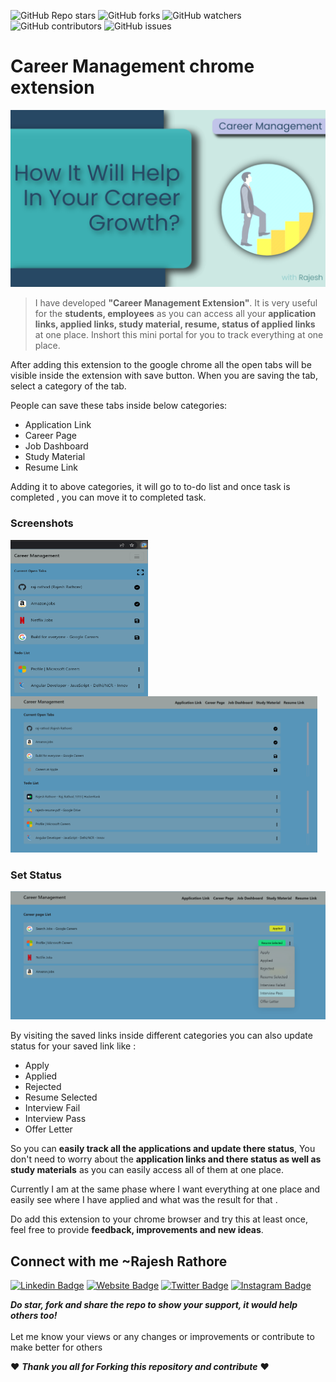 ![GitHub Repo stars](https://img.shields.io/github/stars/raj-rathod/job-applying-extension?style=social)
![GitHub forks](https://img.shields.io/github/forks/raj-rathod/job-applying-extension?style=social)
![GitHub watchers](https://img.shields.io/github/watchers/raj-rathod/job-applying-extension?style=social)
![GitHub contributors](https://img.shields.io/github/contributors/raj-rathod/job-applying-extension)
![GitHub issues](https://img.shields.io/github/issues-raw/raj-rathod/job-applying-extension)

# Career Management chrome extension

<p align="center">
<img src="./images/extension-cover.png" >
</p>
 
> I have developed **"Career Management Extension"**. It is very useful for the **students, employees** as you can access all your **application links, applied links, study material, resume, status of applied links** at one place. Inshort this mini portal for you to track everything at one place.


After adding this extension to the google chrome  all the open tabs will be visible inside the extension with save button. When you are saving the tab,  select a category of the tab.

People can save these tabs inside below categories:
* Application Link
* Career Page
* Job Dashboard
* Study Material
* Resume Link

Adding it to above categories, it will go to to-do list and once task is completed , you can move it to completed task.

<!-- ### [Check Release](https://raj-rathod.github.io/tic-toc-game/) -->

### Screenshots
<img align="left" src="./images/popup.png" width="220em" height="250em"> 
<img  src="./images/option.png" height="250em"> 


### Set Status
<img src="./images/option-status-set.png"> 


By visiting the saved links inside different categories you can also update status for your saved link like : 

* Apply
* Applied
* Rejected
* Resume Selected
* Interview Fail
* Interview Pass
* Offer Letter

So you can **easily track all the applications and update there status**, You don't need to worry about the **application links and there status as well as study materials** as you can easily access all of them at one place.

Currently I am at the same phase where I want everything at one place and easily see where I have applied and what was the result for that .

Do add this extension to your chrome browser and try this at least once, feel free to provide **feedback, improvements and new ideas**.


## Connect with me ~Rajesh Rathore

[![Linkedin Badge](https://img.shields.io/badge/-LinkedIn-0e76a8?style=flat-square&logo=Linkedin&logoColor=white)](https://www.linkedin.com/in/rajesh-rathore-0501/)
[![Website Badge](https://img.shields.io/badge/Website-3b5998?style=flat-square&logo=google-chrome&logoColor=white)](https://linktr.ee/rajesh_rathore)
[![Twitter Badge](https://img.shields.io/badge/-Twitter-00acee?style=flat-square&logo=Twitter&logoColor=white)](https://twitter.com/Rajesh946055)
[![Instagram Badge](https://img.shields.io/badge/-Instagram-e4405f?style=flat-square&logo=Instagram&logoColor=white)](https://www.instagram.com/raj_rathod1313/?hl=en)


***Do star, fork and share the repo to show your support, it would help others too!***   <br>
 <br>
 Let me know your views or any changes or improvements or contribute to make better for others 
 
 :heart: ***Thank you all for Forking this repository and contribute***  :heart:
